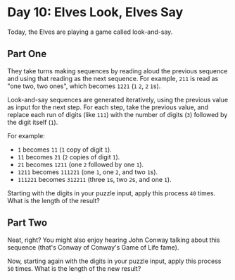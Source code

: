 # Day 10: Elves Look, Elves Say
Today, the Elves are playing a game called look-and-say. 

## Part One
They take turns making sequences by reading aloud the previous sequence and using that reading as the next sequence. For example, `211` is read as "one two, two ones", which becomes `1221` (`1` `2`, `2` `1`s).

Look-and-say sequences are generated iteratively, using the previous value as input for the next step. For each step, take the previous value, and replace each run of digits (like `111`) with the number of digits (`3`) followed by the digit itself (`1`).

For example:

* `1` becomes `11` (`1` copy of digit `1`).
* `11` becomes `21` (`2` copies of digit `1`).
* `21` becomes `1211` (one `2` followed by one `1`).
* `1211` becomes `111221` (one `1`, one `2`, and two `1`s).
* `111221` becomes `312211` (three `1`s, two `2`s, and one `1`).

Starting with the digits in your puzzle input, apply this process `40` times. What is the length of the result?

## Part Two
Neat, right? You might also enjoy hearing John Conway talking about this sequence (that's Conway of Conway's Game of Life fame).

Now, starting again with the digits in your puzzle input, apply this process `50` times. What is the length of the new result?
